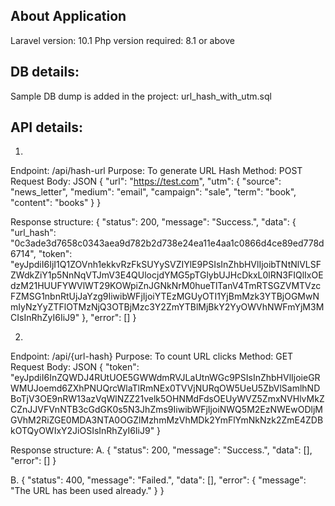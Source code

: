 ## About Application

Laravel version: 10.1
Php version required: 8.1 or above


## DB details:

Sample DB dump is added in the project: url_hash_with_utm.sql


## API details:

1. 
Endpoint: /api/hash-url
Purpose: To generate URL Hash
Method: POST
Request Body: JSON
{
    "url": "https://test.com",
    "utm": {
        "source": "news_letter",
        "medium": "email",
        "campaign": "sale",
        "term": "book",
        "content": "books"
    }
}

Response structure:
{
    "status": 200,
    "message": "Success.",
    "data": {
        "url_hash": "0c3ade3d7658c0343aea9d782b2d738e24ea11e4aa1c0866d4ce89ed778d6714",
        "token": "eyJpdiI6IjI1Q1ZOVnh1ekkvRzFkSUYySVZIYlE9PSIsInZhbHVlIjoibTNtNlVLSFZWdkZiY1p5NnNqVTJmV3E4QUlocjdYMG5pTGlybUJHcDkxL0lRN3FIQlIxOEdzM21HUUFYWVlWT29KOWpiZnJGNkNrM0hueTlTanV4TmRTSGZVMTVzcFZMSG1nbnRtUjJaYzg9IiwibWFjIjoiYTEzMGUyOTI1YjBmMzk3YTBjOGMwNmIyNzYyZTFlOTMzNjQ3OTBjMzc3Y2ZmYTBlMjBkY2YyOWVhNWFmYjM3MCIsInRhZyI6IiJ9"
    },
    "error": []
}


2.
Endpoint: /api/{url-hash}
Purpose: To count URL clicks
Method: GET
Request Body: JSON
{
    "token": "eyJpdiI6InZQWDJ4RUtUOE5GWWdmRVJLaUtnWGc9PSIsInZhbHVlIjoieGRWMUJoemd6ZXhPNUQrcWlaTlRmNEx0TVVjNURqOW5UeU5ZbVlSamlhNDBoTjV3OE9nRW13azVqWlNZZ21velk5OHNMdFdsOEUyWVZ5ZmxNVHlvMkZCZnJJVFVnNTB3cGdGK0s5N3JhZms9IiwibWFjIjoiNWQ5M2EzNWEwODljMGVhM2RiZGE0MDA3NTA0OGZlMzhmMzVhMDk2YmFlYmNkNzk2ZmE4ZDBkOTQyOWIxY2JiOSIsInRhZyI6IiJ9"
}

Response structure:
A.
{
    "status": 200,
    "message": "Success.",
    "data": [],
    "error": []
}

B.
{
    "status": 400,
    "message": "Failed.",
    "data": [],
    "error": {
        "message": "The URL has been used already."
    }
}
